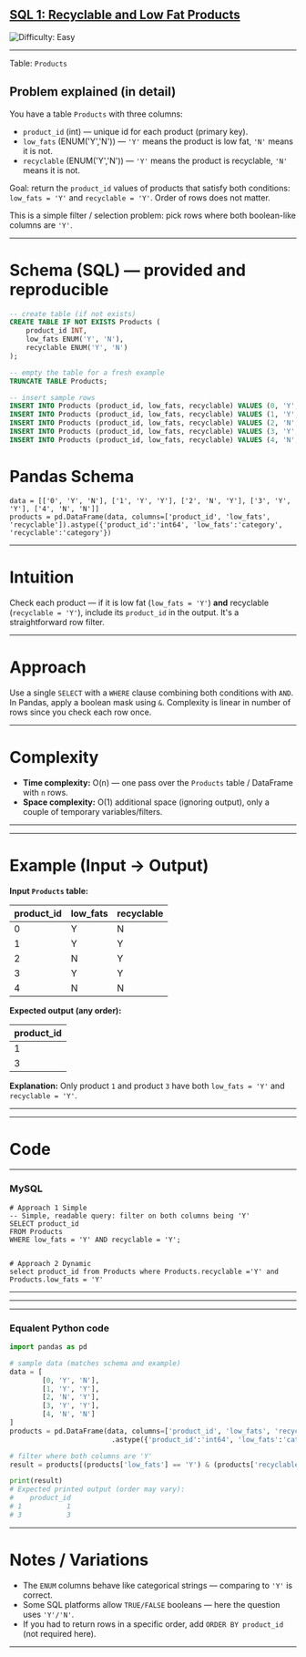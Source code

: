 <h2><a href="https://leetcode.com/problems/recyclable-and-low-fat-products">SQL 1: Recyclable and Low Fat Products</a></h2> <img src='https://img.shields.io/badge/Difficulty-Easy-brightgreen' alt='Difficulty: Easy' /><hr><p>Table: <code>Products</code></p>

## Problem explained (in detail)

You have a table `Products` with three columns:

* `product_id` (int) — unique id for each product (primary key).
* `low_fats` (ENUM('Y','N')) — `'Y'` means the product is low fat, `'N'` means it is not.
* `recyclable` (ENUM('Y','N')) — `'Y'` means the product is recyclable, `'N'` means it is not.

Goal: return the `product_id` values of products that satisfy both conditions: `low_fats = 'Y'` and `recyclable = 'Y'`. Order of rows does not matter.

This is a simple filter / selection problem: pick rows where both boolean-like columns are `'Y'`.

---

# Schema (SQL) — provided and reproducible

```sql
-- create table (if not exists)
CREATE TABLE IF NOT EXISTS Products (
    product_id INT,
    low_fats ENUM('Y', 'N'),
    recyclable ENUM('Y', 'N')
);

-- empty the table for a fresh example
TRUNCATE TABLE Products;

-- insert sample rows
INSERT INTO Products (product_id, low_fats, recyclable) VALUES (0, 'Y', 'N');
INSERT INTO Products (product_id, low_fats, recyclable) VALUES (1, 'Y', 'Y');
INSERT INTO Products (product_id, low_fats, recyclable) VALUES (2, 'N', 'Y');
INSERT INTO Products (product_id, low_fats, recyclable) VALUES (3, 'Y', 'Y');
INSERT INTO Products (product_id, low_fats, recyclable) VALUES (4, 'N', 'N');
```

# Pandas Schema
```
data = [['0', 'Y', 'N'], ['1', 'Y', 'Y'], ['2', 'N', 'Y'], ['3', 'Y', 'Y'], ['4', 'N', 'N']]
products = pd.DataFrame(data, columns=['product_id', 'low_fats', 'recyclable']).astype({'product_id':'int64', 'low_fats':'category', 'recyclable':'category'})
```
---

# Intuition

Check each product — if it is low fat (`low_fats = 'Y'`) **and** recyclable (`recyclable = 'Y'`), include its `product_id` in the output. It's a straightforward row filter.

---

# Approach

Use a single `SELECT` with a `WHERE` clause combining both conditions with `AND`. In Pandas, apply a boolean mask using `&`. Complexity is linear in number of rows since you check each row once.

---

# Complexity

* **Time complexity:** O(n) — one pass over the `Products` table / DataFrame with `n` rows.  
* **Space complexity:** O(1) additional space (ignoring output), only a couple of temporary variables/filters.

---

---

# Example (Input → Output)

**Input `Products` table:**

| product_id | low_fats | recyclable |
| ---------- | -------- | ---------- |
| 0          | Y        | N          |
| 1          | Y        | Y          |
| 2          | N        | Y          |
| 3          | Y        | Y          |
| 4          | N        | N          |

**Expected output (any order):**

| product_id |
| ---------- |
| 1          |
| 3          |

**Explanation:** Only product `1` and product `3` have both `low_fats = 'Y'` and `recyclable = 'Y'`.

---
---

# Code
---
### MySQL

```mysql
# Approach 1 Simple
-- Simple, readable query: filter on both columns being 'Y'
SELECT product_id
FROM Products
WHERE low_fats = 'Y' AND recyclable = 'Y';


# Approach 2 Dynamic
select product_id from Products where Products.recyclable ='Y' and Products.low_fats = 'Y' 
```
---
---
---
### Equalent Python code

```python
import pandas as pd

# sample data (matches schema and example)
data = [
        [0, 'Y', 'N'],
        [1, 'Y', 'Y'],
        [2, 'N', 'Y'],
        [3, 'Y', 'Y'],
        [4, 'N', 'N']
]
products = pd.DataFrame(data, columns=['product_id', 'low_fats', 'recyclable']) \
                         .astype({'product_id':'int64', 'low_fats':'category', 'recyclable':'category'})

# filter where both columns are 'Y'
result = products[(products['low_fats'] == 'Y') & (products['recyclable'] == 'Y')][['product_id']]

print(result)
# Expected printed output (order may vary):
#    product_id
# 1           1
# 3           3
```

---

# Notes / Variations

* The `ENUM` columns behave like categorical strings — comparing to `'Y'` is correct.
* Some SQL platforms allow `TRUE/FALSE` booleans — here the question uses `'Y'/'N'`.
* If you had to return rows in a specific order, add `ORDER BY product_id` (not required here).

---
